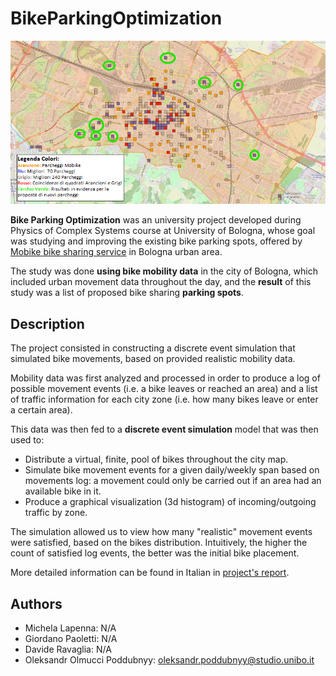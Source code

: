 # BikeParkingOptimization

<p align="center">
  <img src="documents/ParcheggiSelezionati.png"/ width="600">
</p>

**Bike Parking Optimization** was an university project developed during Physics of Complex Systems course at University of Bologna, 
whose goal was studying and improving the existing bike parking spots, offered by [Mobike bike sharing service](https://www.bolognaisfair.it/mobike-bo/) in Bologna urban area. 

The study was done **using bike mobility data** in the city of Bologna, which included urban movement data throughout the day, and the **result** of this study was a list of proposed bike sharing **parking spots**.


## Description
The project consisted in constructing a discrete event simulation that simulated bike movements, 
based on provided realistic mobility data.

Mobility data was first analyzed and processed in order to produce a log of possible movement events (i.e. a bike leaves or reached an area) and a list of traffic information for each city zone (i.e. how many bikes leave or enter a certain area).

This data was then fed to a **discrete event simulation** model that was then used to:
- Distribute a virtual, finite, pool of bikes throughout the city map.
- Simulate bike movement events for a given daily/weekly span based on movements log: a movement could only be carried out if an area had an available bike in it.
- Produce a graphical visualization (3d histogram) of incoming/outgoing traffic by zone.

The simulation allowed us to view how many "realistic" movement events were satisfied, based on the bikes distribution.
Intuitively, the higher the count of satisfied log events, the better was the initial bike placement.

More detailed information can be found in Italian in [project's report](documents/Progetto_Mobike_Fisica_Sistemi_Complessi.pdf).

## Authors

- Michela Lapenna: N/A
- Giordano Paoletti: N/A
- Davide Ravaglia: N/A
- Oleksandr Olmucci Poddubnyy: oleksandr.poddubnyy@studio.unibo.it
